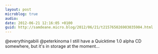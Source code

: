 ```yaml
---
layout: post
microblog: true
audio: 
date: 2012-06-21 12:16:05 +0100
guid: http://samdeane.micro.blog/2012/06/21/t215765026903035904.html
---
```

@everythingabili @peterkinoma I still have a Quicktime 1.0 alpha CD somewhere, but it's in storage at the moment...

